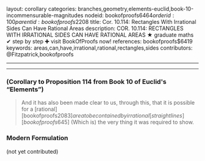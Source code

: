 layout: corollary
categories: branches,geometry,elements-euclid,book-10-incommensurable-magnitudes
nodeid: bookofproofs$6464
orderid: 100
parentid: bookofproofs$2208
title: Cor. 10.114: Rectangles With Irrational Sides Can Have Rational Areas
description: COR. 10.114: RECTANGLES WITH IRRATIONAL SIDES CAN HAVE RATIONAL AREAS &#9733; graduate maths &#10004; step by step &#10010; visit BookOfProofs now!
references: bookofproofs$6419
keywords: areas,can,have,irrational,rational,rectangles,sides
contributors: @Fitzpatrick,bookofproofs

---


---

### (Corollary to Proposition 114 from Book 10 of Euclid's “Elements”)

> And it has also been made clear to us, through this, that it is possible for a [rational][bookofproofs$2083] area to be contained by irrational [straight lines][bookofproofs$645] (Which is) the very thing it was required to show.

### Modern Formulation

(not yet contributed)
